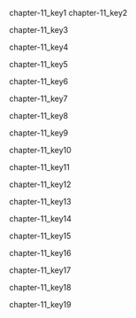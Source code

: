 chapter-11_key1
chapter-11_key2


chapter-11_key3


chapter-11_key4


chapter-11_key5


chapter-11_key6



chapter-11_key7


chapter-11_key8


chapter-11_key9


chapter-11_key10


chapter-11_key11


chapter-11_key12


chapter-11_key13


chapter-11_key14


chapter-11_key15


chapter-11_key16


chapter-11_key17


chapter-11_key18


chapter-11_key19
